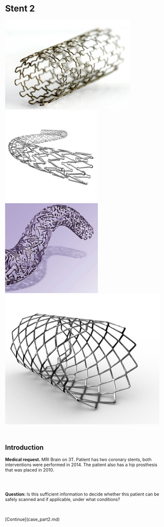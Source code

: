 # Stent 2

![](stent1.jpg)
![](stent2.jpg)
![](stent3.jpg)
![](stent4.jpg)

<br> 

## Introduction

**Medical request.** MRI Brain on 3T. Patient has two coronary stents, 
both interventions were performed in 2014. The patient also has a hip prosthesis that was placed in 2010.

<br>
<br>

**Question:** Is this sufficient information to decide whether this patient can be safely scanned and 
if applicable, under what conditions?


<br>
<br>
[Continue](case_part2.md)
